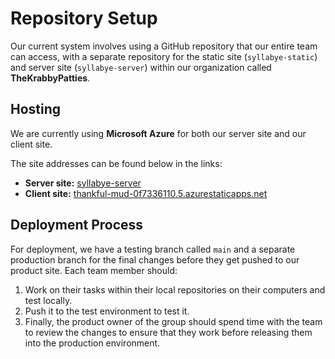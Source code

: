 # Repository Setup

Our current system involves using a GitHub repository that our entire team can access, with a separate repository for the static site (`syllabye-static`) and server site (`syllabye-server`) within our organization called **TheKrabbyPatties**.

## Hosting

We are currently using **Microsoft Azure** for both our server site and our client site.

The site addresses can be found below in the links:

- **Server site:** [syllabye-server](https://syllabye-server.azurewebsites.net)
- **Client site:** [thankful-mud-0f7336110.5.azurestaticapps.net](https://thankful-mud-0f7336110.5.azurestaticapps.net)

## Deployment Process

For deployment, we have a testing branch called `main` and a separate production branch for the final changes before they get pushed to our product site. Each team member should:

1. Work on their tasks within their local repositories on their computers and test locally.
2. Push it to the test environment to test it.
3. Finally, the product owner of the group should spend time with the team to review the changes to ensure that they work before releasing them into the production environment.
